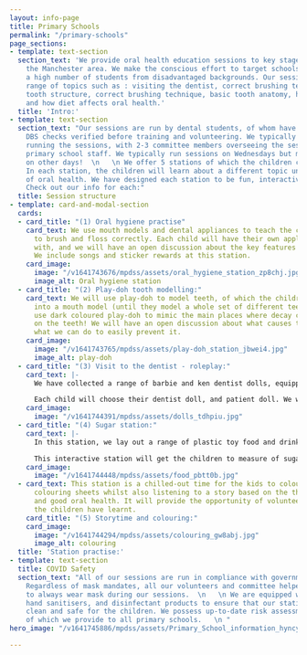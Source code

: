 ```yaml
---
layout: info-page
title: Primary Schools
permalink: "/primary-schools"
page_sections:
- template: text-section
  section_text: 'We provide oral health education sessions to key stage 1 pupils in
    the Manchester area. We make the conscious effort to target schools that support
    a high number of students from disadvantaged backgrounds. Our sessions cover a
    range of topics such as : visiting the dentist, correct brushing technique, basic
    tooth structure, correct brushing technique, basic tooth anatomy, how decay develops
    and how diet affects oral health.'
  title: 'Intro:'
- template: text-section
  section_text: "Our sessions are run by dental students, of whom have all had advanced
    DBS checks verified before training and volunteering. We typically have 5 volunteers
    running the sessions, with 2-3 committee members overseeing the session alongside
    primary school staff. We typically run sessions on Wednesdays but may have availability
    on other days!  \n   \n We offer 5 stations of which the children can rotate around.
    In each station, the children will learn about a different topic under the umbrella
    of oral health. We have designed each station to be fun, interactive, and informative!
    Check out our info for each:"
  title: Session structure
- template: card-and-modal-section
  cards:
  - card_title: "(1) Oral hygiene practise"
    card_text: We use mouth models and dental appliances to teach the children how
      to brush and floss correctly. Each child will have their own appliances to practice
      with, and we will have an open discussion about the key features of a good routine.
      We include songs and sticker rewards at this station.
    card_image:
      image: "/v1641743676/mpdss/assets/oral_hygiene_station_zp8chj.jpg"
      image_alt: Oral hygiene station
  - card_title: "(2) Play-doh tooth modelling:"
    card_text: We will use play-doh to model teeth, of which the children can place
      into a mouth model (until they model a whole set of different teeth). We will
      use dark coloured play-doh to mimic the main places where decay can develop
      on the teeth! We will have an open discussion about what causes the decay, and
      what we can do to easily prevent it.
    card_image:
      image: "/v1641743765/mpdss/assets/play-doh_station_jbwei4.jpg"
      image_alt: play-doh
  - card_title: "(3) Visit to the dentist - roleplay:"
    card_text: |-
      We have collected a range of barbie and ken dentist dolls, equipped with dentist surgery set ups and child patients! The dentist dolls have been selected to represent different genders, races, and disabilities, which mimics the diversity of dentists in the real world.

      Each child will choose their dentist doll, and patient doll. We will then act out the different steps involved in a dentist visit. We will have a look at different tools that a dentist might use and we will use approachable language in order to dispel the idea that visiting the dentist is a scary experience.
    card_image:
      image: "/v1641744391/mpdss/assets/dolls_tdhpiu.jpg"
  - card_title: "(4) Sugar station:"
    card_text: |-
      In this station, we lay out a range of plastic toy food and drink items on the table. Each child will be tasked with a range of different games designed to look at the sugar content of certain items. We will also look at how sugar can negatively affect the teeth, as well as other body parts.

      This interactive station will get the children to measure of sugar content on a food weighing scale, and we will compare this to the recommended intake for a child of their age.
    card_image:
      image: "/v1641744448/mpdss/assets/food_pbtt0b.jpg"
  - card_text: This station is a chilled-out time for the kids to colour in our MPDSS-designed
      colouring sheets whilst also listening to a story based on the theme of dentistry
      and good oral health. It will provide the opportunity of volunteers to ask what
      the children have learnt.
    card_title: "(5) Storytime and colouring:"
    card_image:
      image: "/v1641744294/mpdss/assets/colouring_gw8abj.jpg"
      image_alt: colouring
  title: 'Station practise:'
- template: text-section
  title: COVID Safety
  section_text: "All of our sessions are run in compliance with governmental guidelines.
    Regardless of mask mandates, all our volunteers and committee helpers will continue
    to always wear mask during our sessions.  \n   \n We are equipped with spare masks,
    hand sanitisers, and disinfectant products to ensure that our stations remain
    clean and safe for the children. We possess up-to-date risk assessment forms,
    of which we provide to all primary schools.   \n "
hero_image: "/v1641745886/mpdss/assets/Primary_School_information_hyncyv.png"

---
```

